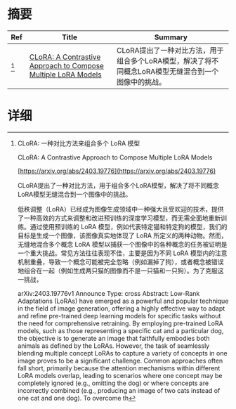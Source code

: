# 摘要

| Ref | Title | Summary |
| --- | --- | --- |
| [^1] | [CLoRA: A Contrastive Approach to Compose Multiple LoRA Models](https://arxiv.org/abs/2403.19776) | CLoRA提出了一种对比方法，用于组合多个LoRA模型，解决了将不同概念LoRA模型无缝混合到一个图像中的挑战。 |

# 详细

[^1]: CLoRA: 一种对比方法来组合多个 LoRA 模型

    CLoRA: A Contrastive Approach to Compose Multiple LoRA Models

    [https://arxiv.org/abs/2403.19776](https://arxiv.org/abs/2403.19776)

    CLoRA提出了一种对比方法，用于组合多个LoRA模型，解决了将不同概念LoRA模型无缝混合到一个图像中的挑战。

    

    低秩调整（LoRA）已经成为图像生成领域中一种强大且受欢迎的技术，提供了一种高效的方式来调整和改进预训练的深度学习模型，而无需全面地重新训练。通过使用预训练的 LoRA 模型，例如代表特定猫和特定狗的模型，我们的目标是生成一个图像，该图像真实地体现了 LoRA 所定义的两种动物。然而，无缝地混合多个概念 LoRA 模型以捕获一个图像中的各种概念的任务被证明是一个重大挑战。常见方法往往表现不佳，主要是因为不同 LoRA 模型内的注意机制重叠，导致一个概念可能被完全忽略（例如漏掉了狗），或者概念被错误地组合在一起（例如生成两只猫的图像而不是一只猫和一只狗）。为了克服这一挑战，

    arXiv:2403.19776v1 Announce Type: cross  Abstract: Low-Rank Adaptations (LoRAs) have emerged as a powerful and popular technique in the field of image generation, offering a highly effective way to adapt and refine pre-trained deep learning models for specific tasks without the need for comprehensive retraining. By employing pre-trained LoRA models, such as those representing a specific cat and a particular dog, the objective is to generate an image that faithfully embodies both animals as defined by the LoRAs. However, the task of seamlessly blending multiple concept LoRAs to capture a variety of concepts in one image proves to be a significant challenge. Common approaches often fall short, primarily because the attention mechanisms within different LoRA models overlap, leading to scenarios where one concept may be completely ignored (e.g., omitting the dog) or where concepts are incorrectly combined (e.g., producing an image of two cats instead of one cat and one dog). To overcome th
    

